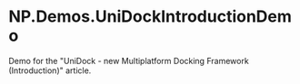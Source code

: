# NP.Demos.UniDockIntroductionDemo
Demo for the "UniDock - new Multiplatform Docking Framework (Introduction)" article.
